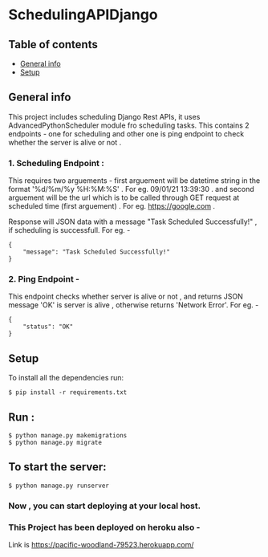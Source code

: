 # SchedulingAPIDjango

## Table of contents
* [General info](#general-info)
* [Setup](#setup)

## General info
This project includes scheduling Django Rest APIs, it uses AdvancedPythonScheduler module fro scheduling tasks.
This contains 2 endpoints - 
one for scheduling and other one is ping endpoint to check whether the server is alive or not .

### 1. Scheduling Endpoint :
This requires two arguements - first arguement will be datetime string in the format '%d/%m/%y %H:%M:%S' . For eg. 09/01/21 13:39:30 .
and second arguement will be the url which is to be called through GET request at scheduled time (first arguement) . For eg. https://google.com .

Response will JSON data with a message "Task Scheduled Successfully!" , if scheduling is successfull.
For eg. - 
```
{
    "message": "Task Scheduled Successfully!"
}
```


### 2. Ping Endpoint -
This endpoint checks whether server is alive or not , and returns JSON message 'OK' is server is alive , otherwise returns 'Network Error'.
For eg. - 
```
{
    "status": "OK"
}
```

## Setup
To install all the dependencies run: 

```
$ pip install -r requirements.txt
```

## Run :
```
$ python manage.py makemigrations
$ python manage.py migrate
```

## To start the server:
```
$ python manage.py runserver
```
### Now , you can start deploying at your local host.

### This Project has been deployed on heroku also - 
Link is https://pacific-woodland-79523.herokuapp.com/


